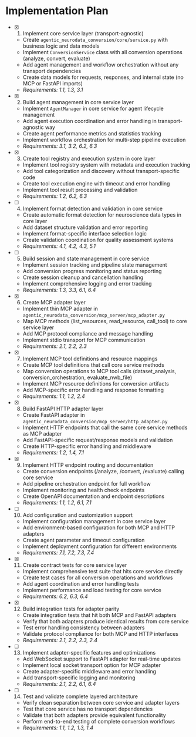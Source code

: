 # Implementation Plan

- [x] 1. Implement core service layer (transport-agnostic)




  - Create `agentic_neurodata_conversion/core/service.py` with business logic and data models
  - Implement `ConversionService` class with all conversion operations (analyze, convert, evaluate)
  - Add agent management and workflow orchestration without any transport dependencies
  - Create data models for requests, responses, and internal state (no MCP or FastAPI imports)
  - _Requirements: 1.1, 1.3, 3.1_

- [x] 2. Build agent management in core service layer
  - Implement `AgentManager` in core service for agent lifecycle management
  - Add agent execution coordination and error handling in transport-agnostic way
  - Create agent performance metrics and statistics tracking
  - Implement workflow orchestration for multi-step pipeline execution
  - _Requirements: 3.1, 3.2, 6.2, 6.3_

- [x] 3. Create tool registry and execution system in core layer
  - Implement tool registry system with metadata and execution tracking
  - Add tool categorization and discovery without transport-specific code
  - Create tool execution engine with timeout and error handling
  - Implement tool result processing and validation
  - _Requirements: 1.2, 6.2, 6.3_

- [ ] 4. Implement format detection and validation in core service
  - Create automatic format detection for neuroscience data types in core layer
  - Add dataset structure validation and error reporting
  - Implement format-specific interface selection logic
  - Create validation coordination for quality assessment systems
  - _Requirements: 4.1, 4.2, 4.3, 5.1_

- [ ] 5. Build session and state management in core service
  - Implement session tracking and pipeline state management
  - Add conversion progress monitoring and status reporting
  - Create session cleanup and cancellation handling
  - Implement comprehensive logging and error tracking
  - _Requirements: 1.3, 3.3, 6.1, 6.4_

- [x] 6. Create MCP adapter layer
  - Implement thin MCP adapter in `agentic_neurodata_conversion/mcp_server/mcp_adapter.py`
  - Map MCP methods (list_resources, read_resource, call_tool) to core service layer
  - Add MCP protocol compliance and message handling
  - Implement stdio transport for MCP communication
  - _Requirements: 2.1, 2.2, 2.3_

- [x] 7. Implement MCP tool definitions and resource mappings
  - Create MCP tool definitions that call core service methods
  - Map conversion operations to MCP tool calls (dataset_analysis, conversion_orchestration, evaluate_nwb_file)
  - Implement MCP resource definitions for conversion artifacts
  - Add MCP-specific error handling and response formatting
  - _Requirements: 1.1, 1.2, 2.4_

- [x] 8. Build FastAPI HTTP adapter layer
  - Create FastAPI adapter in `agentic_neurodata_conversion/mcp_server/http_adapter.py`
  - Implement HTTP endpoints that call the same core service methods as MCP adapter
  - Add FastAPI-specific request/response models and validation
  - Create HTTP-specific error handling and middleware
  - _Requirements: 1.2, 1.4, 7.1_

- [x] 9. Implement HTTP endpoint routing and documentation
  - Create conversion endpoints (/analyze, /convert, /evaluate) calling core service
  - Add pipeline orchestration endpoint for full workflow
  - Implement monitoring and health check endpoints
  - Create OpenAPI documentation and endpoint descriptions
  - _Requirements: 1.1, 1.2, 6.1, 7.1_

- [ ] 10. Add configuration and customization support






  - Implement configuration management in core service layer
  - Add environment-based configuration for both MCP and HTTP adapters
  - Create agent parameter and timeout configuration
  - Implement deployment configuration for different environments
  - _Requirements: 7.1, 7.2, 7.3, 7.4_

- [x] 11. Create contract tests for core service layer



  - Implement comprehensive test suite that hits core service directly
  - Create test cases for all conversion operations and workflows
  - Add agent coordination and error handling tests
  - Implement performance and load testing for core service
  - _Requirements: 6.2, 6.3, 6.4_


- [x] 12. Build integration tests for adapter parity
  - Create integration tests that hit both MCP and FastAPI adapters
  - Verify that both adapters produce identical results from core service
  - Test error handling consistency between adapters
  - Validate protocol compliance for both MCP and HTTP interfaces
  - _Requirements: 2.1, 2.2, 2.3, 2.4_

- [ ] 13. Implement adapter-specific features and optimizations
  - Add WebSocket support to FastAPI adapter for real-time updates
  - Implement local socket transport option for MCP adapter
  - Create adapter-specific middleware and error handling
  - Add transport-specific logging and monitoring
  - _Requirements: 2.1, 2.2, 6.1, 6.4_

- [ ] 14. Test and validate complete layered architecture
  - Verify clean separation between core service and adapter layers
  - Test that core service has no transport dependencies
  - Validate that both adapters provide equivalent functionality
  - Perform end-to-end testing of complete conversion workflows
  - _Requirements: 1.1, 1.2, 1.3, 1.4_